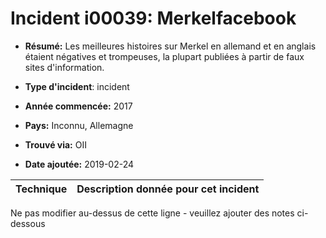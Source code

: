 # Incident i00039: Merkelfacebook

* **Résumé:** Les meilleures histoires sur Merkel en allemand et en anglais étaient négatives et trompeuses, la plupart publiées à partir de faux sites d'information.

* **Type d'incident**: incident

* **Année commencée:** 2017

* **Pays:** Inconnu, Allemagne

* **Trouvé via:** OII

* **Date ajoutée:** 2019-02-24
 

|Technique |Description donnée pour cet incident |
|--------- |------------------------- |


Ne pas modifier au-dessus de cette ligne - veuillez ajouter des notes ci-dessous